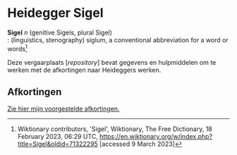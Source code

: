 # Heidegger Sigel

**Sigel** *n* (genitive Sigels, plural Sigel)  
: (linguistics, stenography) siglum, a conventional abbreviation for a word or words[^1]

Deze vergaarplaats \[*repository*\] bevat gegevens en hulpmiddelen om te werken met de afkortingen naar Heideggers werken.

[^1]: Wiktionary contributors, 'Sigel', Wiktionary, The Free Dictionary, 18 February 2023, 06:29 UTC, <https://en.wiktionary.org/w/index.php?title=Sigel&oldid=71322295> [accessed 9 March 2023] 

## Afkortingen

[Zie hier mijn voorgestelde afkortingen.](Sigel.md)
